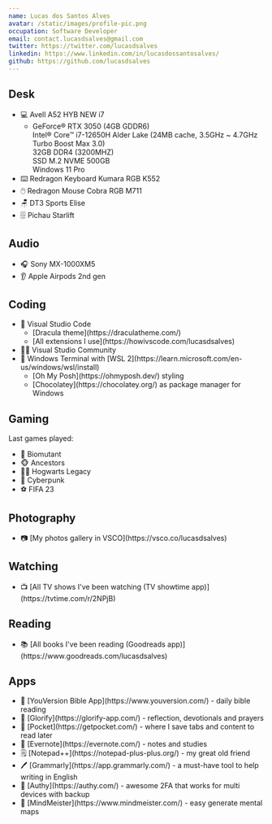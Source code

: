```yaml
---
name: Lucas dos Santos Alves
avatar: /static/images/profile-pic.png
occupation: Software Developer
email: contact.lucasdsalves@gmail.com
twitter: https://twitter.com/lucasdsalves
linkedin: https://www.linkedin.com/in/lucasdossantosalves/
github: https://github.com/lucasdsalves
---
```


## Desk

<ul>
  <li>
   💻 Avell A52 HYB NEW i7
    <ul>
      <li>
        GeForce® RTX 3050 (4GB GDDR6) <br /> Intel® Core™ i7-12650H Alder Lake (24MB cache, 3.5GHz ~ 4.7GHz Turbo Boost Max 3.0) <br />32GB DDR4 (3200MHZ) <br /> SSD M.2 NVME 500GB <br /> Windows 11 Pro
      </li>
    </ul>  
  </li>
  <li>
    ⌨️ Redragon Keyboard Kumara RGB K552
  </li>
  <li>
    🖱️ Redragon Mouse Cobra RGB M711  
  </li>
  <li>
    🪑 DT3 Sports Elise
  </li>
  <li>
    🗄️ Pichau Starlift
  </li>
</ul>

## Audio

<ul>
  <li>
    🎧 Sony MX-1000XM5
  </li>
  <li>
    👂 Apple Airpods 2nd gen
  </li>
</ul>

## Coding

<ul>
  <li>
    🎨 Visual Studio Code
    <ul>
      <li>
       [Dracula theme](https://draculatheme.com/)
      </li>
      <li>
        [All extensions I use](https://howivscode.com/lucasdsalves)
      </li>
    </ul>
  </li>
  <li>
    🧑‍🏭 Visual Studio Community
  </li>
  <li>
    🐧 Windows Terminal with [WSL 2](https://learn.microsoft.com/en-us/windows/wsl/install)
    <ul>
      <li>
        [Oh My Posh](https://ohmyposh.dev/) styling
      </li>
      <li>
        [Chocolatey](https://chocolatey.org/) as package manager for Windows
      </li>
    </ul>  
  </li>
</ul>

## Gaming

Last games played:

<ul>
  <li> 
     🦝 Biomutant 
  </li>
  <li> 
    🐵 Ancestors 
  </li>
  <li> 
    🧙‍♂️ Hogwarts Legacy 
  </li>
  <li> 
    🤖 Cyberpunk 
  </li>
  <li> 
    ⚽ FIFA 23
  </li>
</ul>

## Photography

<ul>
  <li>
   📷 [My photos gallery in VSCO](https://vsco.co/lucasdsalves)
  </li>
</ul>

## Watching

<ul>
  <li>
   📺 [All TV shows I've been watching (TV showtime app)](https://tvtime.com/r/2NPjB)
  </li>
</ul>

## Reading

<ul>
  <li>
   📚 [All books I've been reading (Goodreads app)](https://www.goodreads.com/lucasdsalves)
  </li>
</ul>

## Apps

<ul>
  <li>
    📖 [YouVersion Bible App](https://www.youversion.com/) - daily bible reading
  </li>
  <li>
    🙌 [Glorify](https://glorify-app.com/) - reflection, devotionals and prayers
  </li>
  <li>
    🔻 [Pocket](https://getpocket.com/) - where I save tabs and content to read later
  </li>
  <li>
    🐘 [Evernote](https://evernote.com/) - notes and studies
  </li>
  <li>
    🗒️ [Notepad++](https://notepad-plus-plus.org/) - my great old friend
  </li>
  <li>
    🖊️ [Grammarly](https://app.grammarly.com/) - a must-have tool to help writing in English
  </li>
  <li>
    🔐 [Authy](https://authy.com/) - awesome 2FA that works for multi devices with backup
  </li>
  <li>
    🧠 [MindMeister](https://www.mindmeister.com/) - easy generate mental maps
  </li>
</ul>

